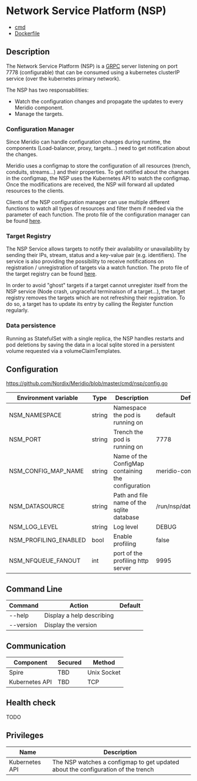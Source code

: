 # Network Service Platform (NSP)

* [cmd](https://github.com/Nordix/Meridio/tree/master/cmd/nsp)
* [Dockerfile](https://github.com/Nordix/Meridio/tree/master/build/nsp)

## Description

The Network Service Platform (NSP) is a [GRPC](https://grpc.io/) server listening on port 7778 (configurable) that can be consumed using a kubernetes clusterIP service (over the kubernetes primary network).

The NSP has two responsabilities: 
- Watch the configuration changes and propagate the updates to every Meridio component.
- Manage the targets.

### Configuration Manager

Since Meridio can handle configuration changes during runtime, the components (Load-balancer, proxy, targets...) need to get notification about the changes.

Meridio uses a configmap to store the configuration of all resources (trench, conduits, streams...) and their properties. To get notified about the changes in the configmap, the NSP uses the Kubernetes API to watch the configmap. Once the modifications are received, the NSP will forward all updated resources to the clients.

Clients of the NSP configuration manager can use multiple different functions to watch all types of resources and filter them if needed via the parameter of each function. The proto file of the configuration manager can be found [here](https://github.com/Nordix/Meridio/blob/master/api/nsp/v1/configurationmanager.proto).

### Target Registry

The NSP Service allows targets to notify their availability or unavailability by sending their IPs, stream, status and a key-value pair (e.g. identifiers). The service is also providing the possibility to receive notifications on registration / unregistration of targets via a watch function. The proto file of the target registry can be found [here](https://github.com/Nordix/Meridio/blob/master/api/nsp/v1/targetregistry.proto).

In order to avoid "ghost" targets if a target cannot unregister itself from the NSP service (Node crash, ungraceful terminaison of a target...), the target registry removes the targets which are not refreshing their registration. To do so, a target has to update its entry by calling the Register function regularly.

### Data persistence

Running as StatefulSet with a single replica, the NSP handles restarts and pod deletions by saving the data in a local sqlite stored in a persistent volume requested via a volumeClaimTemplates.

## Configuration 

https://github.com/Nordix/Meridio/blob/master/cmd/nsp/config.go

Environment variable | Type | Description | Default
--- | --- | --- | ---
NSM_NAMESPACE | string | Namespace the pod is running on | default
NSM_PORT | string | Trench the pod is running on | 7778
NSM_CONFIG_MAP_NAME | string | Name of the ConfigMap containing the configuration | meridio-configuration
NSM_DATASOURCE | string | Path and file name of the sqlite database | /run/nsp/data/registry.db
NSM_LOG_LEVEL | string | Log level | DEBUG
NSM_PROFILING_ENABLED | bool | Enable profiling | false
NSM_NFQUEUE_FANOUT | int | port of the profiling http server | 9995

## Command Line 

Command | Action | Default
--- | --- | ---
--help | Display a help describing |
--version | Display the version |

## Communication 

Component | Secured | Method
--- | --- | ---
Spire | TBD | Unix Socket
Kubernetes API | TBD | TCP

## Health check

TODO

## Privileges

Name | Description
--- | ---
Kubernetes API | The NSP watches a configmap to get updated about the configuration of the trench
